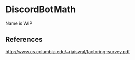# DiscordBotMath
Name is WIP


## References
http://www.cs.columbia.edu/~rjaiswal/factoring-survey.pdf